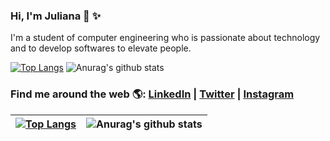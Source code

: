 ### Hi, I'm Juliana 👋 :sparkles:

I'm a student of computer engineering who is passionate about technology and to develop softwares to elevate people.

[![Top Langs](https://github-readme-stats.vercel.app/api/top-langs/?username=julianaibiapina&layout=compact&count_private=true)](https://github.com/anuraghazra/github-readme-stats) ![Anurag's github stats](https://github-readme-stats.vercel.app/api?username=julianaibiapina&hide=prs,issues,contribs&count_private=true&show_icons=true)


### Find me around the web 🌎: <a href="https://www.linkedin.com/in/julianaibiapina/">LinkedIn</a> | <a href="https://twitter.com/Ju_Ibiapina">Twitter</a> | <a href="https://www.instagram.com/juliana_ibiapina/">Instagram</a>

| [![Top Langs](https://github-readme-stats.vercel.app/api/top-langs/?username=julianaibiapina&layout=compact&count_private=true)](https://github.com/anuraghazra/github-readme-stats)  |  ![Anurag's github stats](https://github-readme-stats.vercel.app/api?username=julianaibiapina&hide=prs,issues,contribs&count_private=true&show_icons=true)  |
| ------------------- | ------------------- |
<!-- LISTA DE EMOJIS
https://www.webfx.com/tools/emoji-cheat-sheet/
-->
